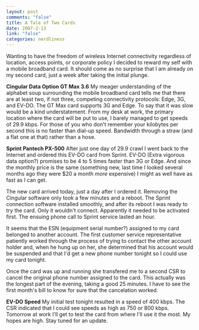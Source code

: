 ```yaml
--- 
layout: post
comments: "false"
title: A Tale of Two Cards
date: 2007-2-13
link: "false"
categories: nerdliness
---
```

Wanting to have the freedom of wireless Internet connectivity regardless of location, access points, or corporate policy I decided to reward my self with a mobile broadband card. It should come as no surprise that I am already on my second card, just a week after taking the initial plunge.

<strong>Cingular Data Option GT Max 3.6</strong>
My meager understanding of the alphabet soup surrounding the mobile broadband card tells me that there are at least two, if not three, competing connectivity protocols: Edge, 3G, and EV-DO. The GT Max card supports 3G and Edge. To say that it was slow would be a kind understatement. From my desk at work, the primary location where the card will be put to use, I barely managed to get speeds of 29.9 kbps. For those of you who don't remember your kilobytes per second this is no faster than dial-up speed. Bandwidth through a straw (and a flat one at that) rather than a hose.

<strong>Sprint Pantech PX-500</strong>
After just one day of 29.9 crawl I went back to the Internet and ordered this EV-DO card from Sprint. EV-DO (Extra vigorous data option?) promises to be 4 to 5 times faster than 3G or Edge. And since the monthly price is the same (something new, last time I looked several months ago they were $20 a month <i>more</i> expensive) I might as well have as fast as I can get.

The new card arrived today, just a day after I ordered it. Removing the Cingular software only took a few minutes and a reboot. The Sprint connection software installed smoothly, and after its reboot I was ready to try the card. Only it wouldn't connect. Apparently it needed to be activated first. The ensuing phone call to Sprint service lasted an hour.

It seems that the ESN (equipment serial number?) assigned to my card belonged to another account. The first customer service representative patiently worked through the process of trying to contact the other account holder and, when he hung up on her, she determined that his account would be suspended and that I'd get a new phone number tonight so I could use my card tonight.

Once the card was up and running she transfered me to a second CSR to cancel the original phone number assigned to the card. This actually was the longest part of the evening, taking a good 25 minutes. I have to see the first month's bill to know for sure that the cancelation worked.

<strong>EV-DO Speed</strong>
My initial test tonight resulted in a speed of 400 kbps. The CSR indicated that I could see speeds as high as 750 or 800 kbps. Tomorrow at work I'll get to test the card from where I'll use it the most. My hopes are high. Stay tuned for an update.
